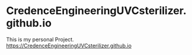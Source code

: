 # CredenceEngineeringUVCsterilizer.github.io
This is my personal Project.
https://CredenceEngineeringUVCsterilizer.github.io
